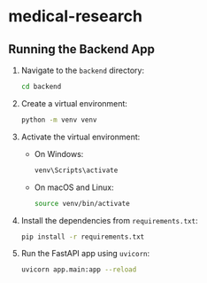 # medical-research

## Running the Backend App

1. Navigate to the `backend` directory:
   ```sh
   cd backend
   ```

2. Create a virtual environment:
   ```sh
   python -m venv venv
   ```

3. Activate the virtual environment:
   - On Windows:
     ```sh
     venv\Scripts\activate
     ```
   - On macOS and Linux:
     ```sh
     source venv/bin/activate
     ```

4. Install the dependencies from `requirements.txt`:
   ```sh
   pip install -r requirements.txt
   ```

5. Run the FastAPI app using `uvicorn`:
   ```sh
   uvicorn app.main:app --reload
   ```
